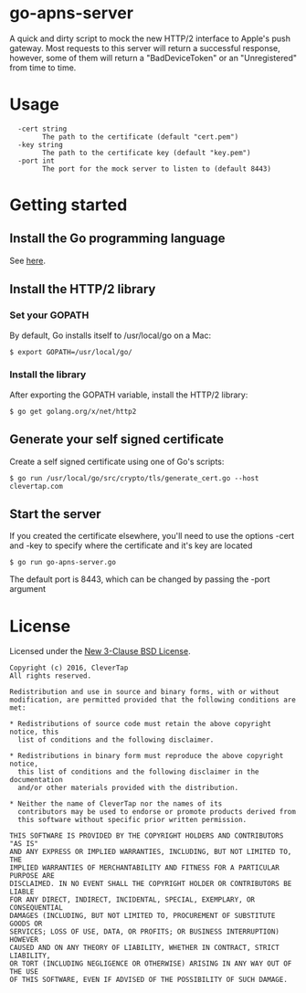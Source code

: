 go-apns-server
==============

A quick and dirty script to mock the new HTTP/2 interface to Apple's push gateway.
Most requests to this server will return a successful response, however, some of
them will return a "BadDeviceToken" or an "Unregistered" from time to time.

# Usage
```
  -cert string
    	The path to the certificate (default "cert.pem")
  -key string
    	The path to the certificate key (default "key.pem")
  -port int
    	The port for the mock server to listen to (default 8443)
```

# Getting started
## Install the Go programming language
See [here](https://golang.org/doc/install).

## Install the HTTP/2 library
### Set your GOPATH
By default, Go installs itself to /usr/local/go on a Mac:
```
$ export GOPATH=/usr/local/go/
```

### Install the library
After exporting the GOPATH variable, install the HTTP/2 library:
```
$ go get golang.org/x/net/http2
```

## Generate your self signed certificate
Create a self signed certificate using one of Go's scripts:
```
$ go run /usr/local/go/src/crypto/tls/generate_cert.go --host clevertap.com
```

## Start the server
If you created the certificate elsewhere, you'll need to use the
options -cert and -key to specify where the certificate and it's key are located
```
$ go run go-apns-server.go
```

The default port is 8443, which can be changed by passing the -port argument

# License
Licensed under the [New 3-Clause BSD License](http://opensource.org/licenses/BSD-3-Clause).

```
Copyright (c) 2016, CleverTap
All rights reserved.

Redistribution and use in source and binary forms, with or without
modification, are permitted provided that the following conditions are met:

* Redistributions of source code must retain the above copyright notice, this
  list of conditions and the following disclaimer.

* Redistributions in binary form must reproduce the above copyright notice,
  this list of conditions and the following disclaimer in the documentation
  and/or other materials provided with the distribution.

* Neither the name of CleverTap nor the names of its
  contributors may be used to endorse or promote products derived from
  this software without specific prior written permission.

THIS SOFTWARE IS PROVIDED BY THE COPYRIGHT HOLDERS AND CONTRIBUTORS "AS IS"
AND ANY EXPRESS OR IMPLIED WARRANTIES, INCLUDING, BUT NOT LIMITED TO, THE
IMPLIED WARRANTIES OF MERCHANTABILITY AND FITNESS FOR A PARTICULAR PURPOSE ARE
DISCLAIMED. IN NO EVENT SHALL THE COPYRIGHT HOLDER OR CONTRIBUTORS BE LIABLE
FOR ANY DIRECT, INDIRECT, INCIDENTAL, SPECIAL, EXEMPLARY, OR CONSEQUENTIAL
DAMAGES (INCLUDING, BUT NOT LIMITED TO, PROCUREMENT OF SUBSTITUTE GOODS OR
SERVICES; LOSS OF USE, DATA, OR PROFITS; OR BUSINESS INTERRUPTION) HOWEVER
CAUSED AND ON ANY THEORY OF LIABILITY, WHETHER IN CONTRACT, STRICT LIABILITY,
OR TORT (INCLUDING NEGLIGENCE OR OTHERWISE) ARISING IN ANY WAY OUT OF THE USE
OF THIS SOFTWARE, EVEN IF ADVISED OF THE POSSIBILITY OF SUCH DAMAGE.
```
